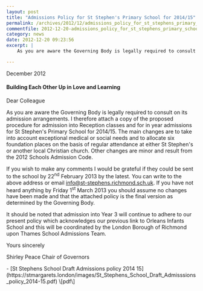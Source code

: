 ```yaml
---
layout: post
title: "Admissions Policy for St Stephen's Primary School for 2014/15"
permalink: /archives/2012/12/admissions_policy_for_st_stephens_primary_school_f.html
commentfile: 2012-12-20-admissions_policy_for_st_stephens_primary_school_f
category: news
date: 2012-12-20 09:23:56
excerpt: |
    As you are aware the Governing Body is legally required to consult on its admission arrangements. I therefore attach a copy of the proposed procedure for admission into Reception classes and for in year admissions for St Stephen's Primary School for 2014/15. The main changes are to take into account exceptional medical or social needs and to allocate six foundation places on the basis of regular attendance at either St Stephen's or another local Christian church. Other changes are minor and result from the 2012 Schools Admission Code.

---
```


<div markdown="1" class="letter">
December 2012

#### Building Each Other Up in Love and Learning

Dear Colleague

As you are aware the Governing Body is legally required to consult on its admission arrangements. I therefore attach a copy of the proposed procedure for admission into Reception classes and for in year admissions for St Stephen's Primary School for 2014/15. The main changes are to take into account exceptional medical or social needs and to allocate six foundation places on the basis of regular attendance at either St Stephen's or another local Christian church. Other changes are minor and result from the 2012 Schools Admission Code.

If you wish to make any comments I would be grateful if they could be sent to the school by 22<sup>nd</sup> February 2013 by the latest. You can write to the above address or email <info@st-stephens.richmond.sch.uk>. If you have not heard anything by Friday 1<sup>st</sup> March 2013 you should assume no changes have been made and that the attached policy is the final version as determined by the Governing Body.

It should be noted that admission into Year 3 will continue to adhere to our present policy which acknowledges our previous link to Orleans Infants School and this will be coordinated by the London Borough of Richmond upon Thames School Admissions Team.

Yours sincerely

Shirley Peace
Chair of Governors

</div>
-   [St Stephens School Draft Admissions policy 2014 15](https://stmargarets.london/images/St_Stephens_School_Draft_Admisssions_policy_2014-15.pdf) \[pdf\]
